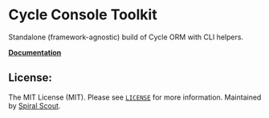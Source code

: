 # Cycle Console Toolkit
Standalone (framework-agnostic) build of Cycle ORM with CLI helpers.

[**Documentation**](https://github.com/cycle/docs/blob/master/intro/cli.md)

License:
--------
The MIT License (MIT). Please see [`LICENSE`](./LICENSE) for more information. Maintained by [Spiral Scout](https://spiralscout.com).
